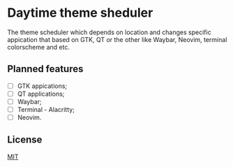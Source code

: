 # Daytime theme sheduler

The theme scheduler which depends on location and changes specific appication that based on GTK, QT or the other like Waybar, Neovim, terminal colorscheme and etc.

## Planned features

- [ ] GTK appications;
- [ ] QT applications;
- [ ] Waybar;
- [ ] Terminal - Alacritty;
- [ ] Neovim.

## License

[MIT](/LICENSE)
